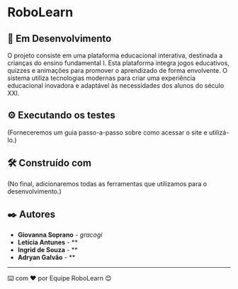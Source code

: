 # RoboLearn

## 🚀 Em Desenvolvimento 

O projeto consiste em uma plataforma educacional interativa, destinada a crianças do ensino fundamental I. Esta plataforma integra jogos educativos, quizzes e animações para promover o aprendizado de forma envolvente. O sistema utiliza tecnologias modernas para criar uma experiência educacional inovadora e adaptável às necessidades dos alunos do século XXI.

## ⚙️ Executando os testes

(Forneceremos um guia passo-a-passo sobre como acessar o site e utilizá-lo.)

## 🛠️ Construído com

(No final, adicionaremos todas as ferramentas que utilizamos para o desenvolvimento.)

## ✒️ Autores

* **Giovanna Soprano** - *gracogi* 
* **Letícia Antunes** - **
* **Ingrid de Souza** - **
* **Adryan Galvão** - **
---
⌨️ com ❤️ por Equipe RoboLearn 😊
